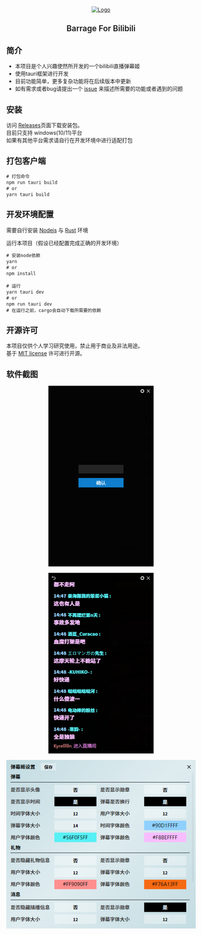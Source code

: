 <br />
<p align="center">
  <a href="https://github.com/pure-dust/barrageforbilibili" target="blank">
    <img src="src-tauri/icons/bilibili.ico" alt="Logo" width="156" height="156">
  </a>
  <h2 align="center" style="font-weight: 600">Barrage For Bilibili</h2>
</p>

## 简介
- 本项目是个人兴趣使然所开发的一个bilibili直播弹幕姬  
- 使用tauri框架进行开发
- 目前功能简单，更多复杂功能将在后续版本中更新
- 如有需求或者bug请提出一个 [issue](https://github.com/pure-dust/barrageforbilibili/issues) 来描述所需要的功能或者遇到的问题  


## 安装

访问 [Releases](https://github.com/pure-dust/barrageforbilibili/releases)页面下载安装包。  
目前只支持 windows(10/11)平台  
如果有其他平台需求请自行在开发环境中进行适配打包

## 打包客户端

```shell
# 打包命令
npm run tauri build
# or
yarn tauri build
```

## 开发环境配置

需要自行安装 [Nodejs](https://nodejs.org/) 与 [Rust](https://www.rust-lang.org/zh-CN/tools/install) 环境

运行本项目（假设已经配置完成正确的开发环境）

```shell
# 安装node依赖
yarn
# or
npm install

# 运行
yarn tauri dev
# or
npm run tauri dev
# 在运行之前，cargo会自动下载所需要的依赖
```

## 开源许可

本项目仅供个人学习研究使用，禁止用于商业及非法用途。  
基于 [MIT license](https://opensource.org/licenses/MIT) 许可进行开源。

## 软件截图

<p align="center">
    <img src="images/login.png" alt="login" >
</p>

<p align="center">
    <img src="images/main.png" alt="login" >
</p>

<p align="center">
    <img src="images/setting.png" alt="login" >
</p>
